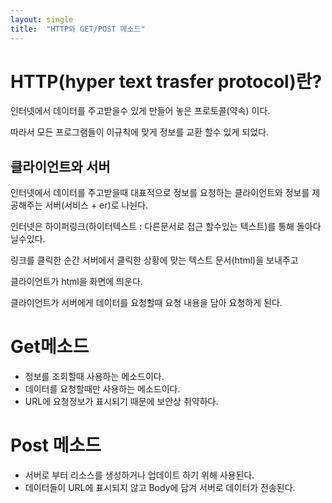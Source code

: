 ```yaml
---
layout: single
title:  "HTTP와 GET/POST 메소드"
---
```


# HTTP(hyper text trasfer protocol)란?

인터넷에서 데이터를 주고받을수 있게 만들어 놓은 프로토콜(약속) 이다.

따라서 모든 프로그램들이 이규칙에 맞게 정보를 교환 할수 있게 되었다.

## 클라이언트와 서버

인터넷에서 데이터를 주고받을때 대표적으로 정보를 요청하는 클라이언트와 
정보를 제공해주는 서버(서비스 + er)로 나뉜다.

인터넷은 하이퍼링크(하이터텍스트 : 다른문서로 접근 할수있는 텍스트)를 통해 돌아다닐수있다.

링크를 클릭한 순간 서버에서 클릭한 상황에 맞는 텍스트 문서(html)을 보내주고

클라이언트가 html을 화면에 띄운다.

클라이언트가 서버에게 데이터를 요청할때 요청 내용을 담아 요청하게 된다.

# Get메소드

- 정보를 조회할때 사용하는 메소드이다.
- 데이터를 요청할때만 사용하는 메소드이다.
- URL에 요청정보가 표시되기 때문에 보안상 취약하다.

# Post 메소드

- 서버로 부터 리소스를 생성하거나 업데이트 하기 위해 사용된다.
- 데이터들이 URL에 표시되지 않고 Body에 담겨 서버로 데이터가 전송된다.